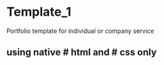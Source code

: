 # Template_1
Portfolio template for individual or company service
## using native # html and # css only

